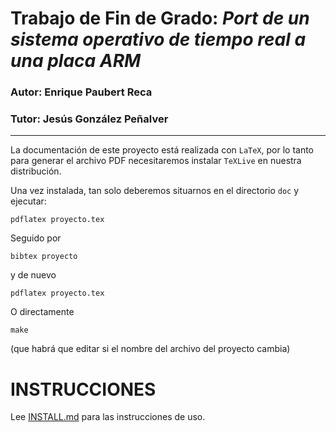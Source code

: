 # Trabajo de Fin de Grado: *Port de un sistema operativo de tiempo real a una placa ARM*

### Autor: Enrique Paubert Reca
### Tutor: Jesús González Peñalver
___

La documentación de este proyecto está realizada con `LaTeX`, por lo
tanto para generar el archivo PDF necesitaremos instalar `TeXLive` en
nuestra distribución.

Una vez instalada, tan solo deberemos situarnos en el directorio `doc` y ejecutar:

`
    pdflatex proyecto.tex
`

Seguido por

`
    bibtex proyecto
`

y de nuevo

`
    pdflatex proyecto.tex
`

O directamente

`
    make
`

(que habrá que editar si el nombre del archivo del proyecto cambia)

# INSTRUCCIONES

Lee [INSTALL.md](INSTALL.md) para las instrucciones de uso.
